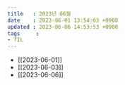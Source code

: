 ```yaml
---
title   : 2023년 06월
date    : 2023-06-01 13:54:03 +0900
updated : 2023-06-06 14:53:53 +0900
tags     : 
- TIL
---
```

- [[2023-06-01]]
- [[2023-06-03]]
- [[2023-06-06]]
